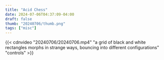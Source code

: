 ```yaml
---
title: "Acid Chess"
date: 2024-07-06T04:37:09-04:00
draft: false
thumb: "20240706/thumb.png"
tags: ["misc"]
---
```


{{< cdnvideo "20240706/20240706.mp4" "a grid of black and white rectangles morphs in strange ways, bouncing into different configurations" "controls" >}}
